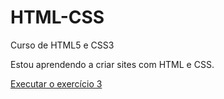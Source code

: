 # HTML-CSS
 Curso de HTML5 e CSS3

Estou aprendendo a criar sites com HTML e CSS.

<a href="https://programadorthales.github.io/HTML-CSS/exercicios/Ex003/index.html" target="_blank">Executar o exercício 3</a>